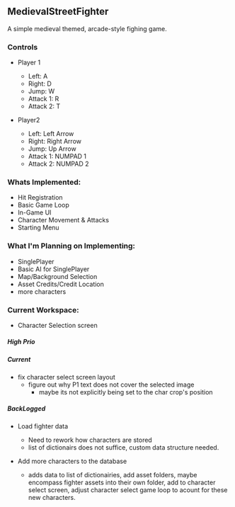 ## MedievalStreetFighter

A simple medieval themed, arcade-style fighing game.

### Controls

- Player 1
  - Left: A
  - Right: D
  - Jump: W
  - Attack 1: R
  - Attack 2: T

- Player2
  - Left: Left Arrow
  - Right: Right Arrow
  - Jump: Up Arrow
  - Attack 1: NUMPAD 1
  - Attack 2: NUMPAD 2

### Whats Implemented:

- Hit Registration
- Basic Game Loop
- In-Game UI
- Character Movement & Attacks
- Starting Menu


### What I'm Planning on Implementing:

- SinglePlayer
- Basic AI for SinglePlayer
- Map/Background Selection
- Asset Credits/Credit Location
- more characters


### Current Workspace:

- Character Selection screen

##### High Prio

##### Current

- fix character select screen layout
  - figure out why P1 text does not cover the selected image
    - maybe its not explicitly being set to the char crop's position

##### BackLogged

- Load fighter data
  - Need to rework how characters are stored
  - list of dictionairs does not suffice, custom data structure needed.

- Add more characters to the database
  - adds data to list of dictionairies, add asset folders, maybe encompass fighter assets into their own folder, add to character select screen, adjust character select game loop to acount for these new characters.
